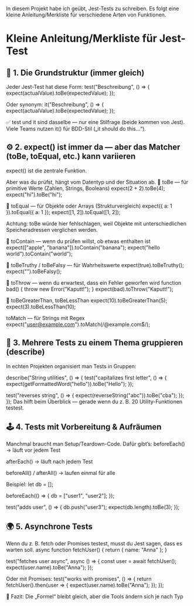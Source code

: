 In diesem Projekt habe ich geübt, Jest-Tests zu schreiben. Es folgt eine kleine Anleitung/Merkliste für verschiedene Arten von Funktionen.

# Kleine Anleitung/Merkliste für Jest-Test

## 🧩 1. Die Grundstruktur (immer gleich)

Jeder Jest-Test hat diese Form:
test("Beschreibung", () => {
expect(actualValue).toBe(expectedValue);
});

Oder synonym:
it("Beschreibung", () => {
expect(actualValue).toBe(expectedValue);
});

✅ test und it sind dasselbe — nur eine Stilfrage (beide kommen von Jest).
Viele Teams nutzen it() für BDD-Stil („it should do this...“).

## ⚙️ 2. expect() ist immer da — aber das Matcher (toBe, toEqual, etc.) kann variieren

expect() ist die zentrale Funktion.

Aber was du prüfst, hängt vom Datentyp und der Situation ab.
🔹 toBe — für primitive Werte (Zahlen, Strings, Booleans)
expect(2 + 2).toBe(4);
expect("hi").toBe("hi");

🔹 toEqual — für Objekte oder Arrays (Strukturvergleich)
expect({ a: 1 }).toEqual({ a: 1 });
expect([1, 2]).toEqual([1, 2]);

Achtung: toBe würde hier fehlschlagen, weil Objekte mit unterschiedlichen Speicheradressen verglichen werden.

🔹 toContain — wenn du prüfen willst, ob etwas enthalten ist
expect(["apple", "banana"]).toContain("banana");
expect("hello world").toContain("world");

🔹 toBeTruthy / toBeFalsy — für Wahrheitswerte
expect(true).toBeTruthy();
expect("").toBeFalsy();

🔹 toThrow — wenn du erwartest, dass ein Fehler geworfen wird
function bad() {
throw new Error("Kaputt!");
}
expect(bad).toThrow("Kaputt!");

🔹 toBeGreaterThan, toBeLessThan
expect(10).toBeGreaterThan(5);
expect(3).toBeLessThan(10);

toMatch — für Strings mit Regex
expect("user@example.com").toMatch(/@example\.com$/);

## 🧱 3. Mehrere Tests zu einem Thema gruppieren (describe)

In echten Projekten organisiert man Tests in Gruppen:

describe("String utilities", () => {
test("capitalizes first letter", () => {
expect(getFormattedWord("hello")).toBe("Hello");
});

test("reverses string", () => {
expect(reverseString("abc")).toBe("cba");
});
});
Das hilft beim Überblick — gerade wenn du z. B. 20 Utility-Funktionen testest.

## 🕹️ 4. Tests mit Vorbereitung & Aufräumen

Manchmal braucht man Setup/Teardown-Code.
Dafür gibt’s:
beforeEach() → läuft vor jedem Test

afterEach() → läuft nach jedem Test

beforeAll() / afterAll() → laufen einmal für alle

Beispiel:
let db = [];

beforeEach(() => {
db = ["user1", "user2"];
});

test("adds user", () => {
db.push("user3");
expect(db.length).toBe(3);
});

## 🌍 5. Asynchrone Tests

Wenn du z. B. fetch oder Promises testest, musst du Jest sagen, dass es warten soll.
async function fetchUser() {
return { name: "Anna" };
}

test("fetches user async", async () => {
const user = await fetchUser();
expect(user.name).toBe("Anna");
});

Oder mit Promises:
test("works with promises", () => {
return fetchUser().then(user => {
expect(user.name).toBe("Anna");
});
});

🧠 Fazit: Die „Formel“ bleibt gleich, aber die Tools ändern sich je nach Typ
